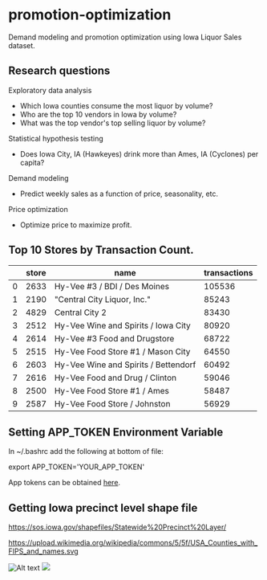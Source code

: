 # promotion-optimization
Demand modeling and promotion optimization using Iowa Liquor Sales dataset.

## Research questions

Exploratory data analysis
* Which Iowa counties consume the most liquor by volume?
* Who are the top 10 vendors in Iowa by volume?
* What was the top vendor's top selling liquor by volume?

Statistical hypothesis testing
* Does Iowa City, IA (Hawkeyes) drink more than Ames, IA (Cyclones) per capita? 

Demand modeling
* Predict weekly sales as a function of price, seasonality, etc.

Price optimization
* Optimize price to maximize profit.

## Top 10 Stores by Transaction Count.
|   | store | name                                 | transactions | 
|---|-------|--------------------------------------|--------------| 
| 0 | 2633  | Hy-Vee #3 / BDI / Des Moines         | 105536       | 
| 1 | 2190  | "Central City Liquor, Inc."          | 85243        | 
| 2 | 4829  | Central City 2                       | 83430        | 
| 3 | 2512  | Hy-Vee Wine and Spirits / Iowa City  | 80920        | 
| 4 | 2614  | Hy-Vee #3 Food and Drugstore         | 68722        | 
| 5 | 2515  | Hy-Vee Food Store #1 / Mason City    | 64550        | 
| 6 | 2603  | Hy-Vee Wine and Spirits / Bettendorf | 60492        | 
| 7 | 2616  | Hy-Vee Food and Drug / Clinton       | 59046        | 
| 8 | 2500  | Hy-Vee Food Store #1 / Ames          | 58487        | 
| 9 | 2587  | Hy-Vee Food Store / Johnston         | 56929        | 


## Setting APP_TOKEN Environment Variable
In ~/.bashrc add the following at bottom of file:

export APP_TOKEN='YOUR_APP_TOKEN'

App tokens can be obtained [here](https://dev.socrata.com/foundry/data.iowa.gov/spsw-4jax).

## Getting Iowa precinct level shape file

https://sos.iowa.gov/shapefiles/Statewide%20Precinct%20Layer/

https://upload.wikimedia.org/wikipedia/commons/5/5f/USA_Counties_with_FIPS_and_names.svg



![Alt text](https://github.com/nicholsonjohnc/promotion-optimization/raw/master/choropleth_map.svg?sanitize=true)
<img src="https://github.com/nicholsonjohnc/promotion-optimization/raw/master/choropleth_map.svg?sanitize=true">

